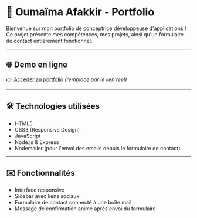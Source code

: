 # 💼 Oumaïma Afakkir - Portfolio

Bienvenue sur mon portfolio de conceptrice développeuse d'applications ! Ce projet présente mes compétences, mes projets, ainsi qu'un formulaire de contact entièrement fonctionnel.

---

## 🌐 Demo en ligne

👉 [Accéder au portfolio](https://tonlien.vercel.app/) _(remplace par le lien réel)_

---

## 🛠️ Technologies utilisées

- HTML5
- CSS3 (Responsive Design)
- JavaScript
- Node.js & Express
- Nodemailer (pour l'envoi des emails depuis le formulaire de contact)

---

## ✉️ Fonctionnalités

- Interface responsive
- Sidebar avec liens sociaux
- Formulaire de contact connecté à une boîte mail
- Message de confirmation animé après envoi du formulaire
